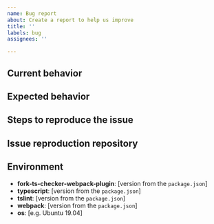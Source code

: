 ```yaml
---
name: Bug report
about: Create a report to help us improve
title: ''
labels: bug
assignees: ''

---
```


## Current behavior
<!-- Describe how the issue manifests. -->

## Expected behavior
<!-- Describe what the desired behavior would be. -->

## Steps to reproduce the issue
<!-- Describe how we can reproduce this problem step by step. -->

## Issue reproduction repository
<!-- Optional location of a minimal repository that demonstrates the issue. -->

## Environment
 - **fork-ts-checker-webpack-plugin**: [version from the `package.json`]
 - **typescript**: [version from the `package.json`]
 - **tslint**: [version from the `package.json`]
 - **webpack**: [version from the `package.json`]
 - **os**: [e.g. Ubuntu 19.04]
